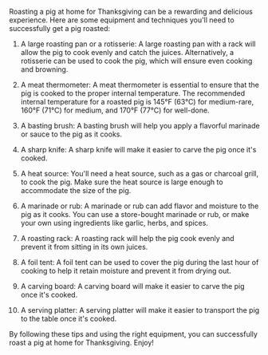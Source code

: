 Roasting a pig at home for Thanksgiving can be a rewarding and delicious experience. Here are some equipment and techniques you'll need to successfully get a pig roasted:

1. A large roasting pan or a rotisserie: A large roasting pan with a rack will allow the pig to cook evenly and catch the juices. Alternatively, a rotisserie can be used to cook the pig, which will ensure even cooking and browning.

2. A meat thermometer: A meat thermometer is essential to ensure that the pig is cooked to the proper internal temperature. The recommended internal temperature for a roasted pig is 145°F (63°C) for medium-rare, 160°F (71°C) for medium, and 170°F (77°C) for well-done.

3. A basting brush: A basting brush will help you apply a flavorful marinade or sauce to the pig as it cooks.

4. A sharp knife: A sharp knife will make it easier to carve the pig once it's cooked.

5. A heat source: You'll need a heat source, such as a gas or charcoal grill, to cook the pig. Make sure the heat source is large enough to accommodate the size of the pig.

6. A marinade or rub: A marinade or rub can add flavor and moisture to the pig as it cooks. You can use a store-bought marinade or rub, or make your own using ingredients like garlic, herbs, and spices.

7. A roasting rack: A roasting rack will help the pig cook evenly and prevent it from sitting in its own juices.

8. A foil tent: A foil tent can be used to cover the pig during the last hour of cooking to help it retain moisture and prevent it from drying out.

9. A carving board: A carving board will make it easier to carve the pig once it's cooked.

10. A serving platter: A serving platter will make it easier to transport the pig to the table once it's cooked.

By following these tips and using the right equipment, you can successfully roast a pig at home for Thanksgiving. Enjoy!
